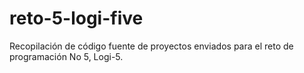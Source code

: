 # reto-5-logi-five
Recopilación de código fuente de proyectos enviados para el reto de programación No 5, Logi-5.
